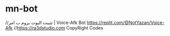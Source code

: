 # mn-bot

//تثبيت البوت بروم ب امر | Voice-Afk Bot
https://replit.com/@NotYazan/Voice-Afk
//https://ra3dstudio.com CopyRight Codes
